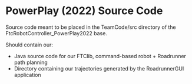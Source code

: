 # PowerPlay (2022) Source Code
Source code meant to be placed in the TeamCode/src directory of the FtcRobotController_PowerPlay2022 base.

Should contain our: 

* Java source code for our FTClib, command-based robot + Roadrunner path planning
* Directory containing our trajectories generated by the RoadrunnerGUI application
